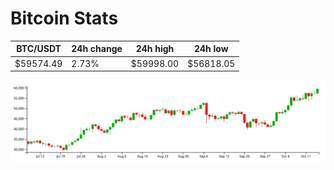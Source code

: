 # Bitcoin Stats

BTC/USDT|24h change|24h high|24h low|
|---|---|---|---|
|$59574.49|2.73%|$59998.00|$56818.05|

<img src="./chart.svg">
